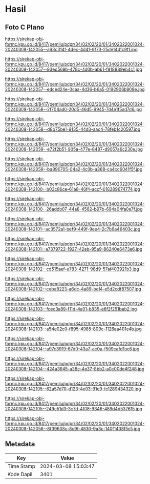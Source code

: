 # Hasil

## Foto C Plano

https://sirekap-obj-formc.kpu.go.id/8417/pemilu/pdpr/34/02/02/20/01/3402022001024-20240308-142055--a63c314f-4dec-4d41-9f73-25de14dfc9f1.jpg

https://sirekap-obj-formc.kpu.go.id/8417/pemilu/pdpr/34/02/02/20/01/3402022001024-20240308-142057--93ed569b-478c-4d0b-ab61-f818889eb4c1.jpg

https://sirekap-obj-formc.kpu.go.id/8417/pemilu/pdpr/34/02/02/20/01/3402022001024-20240308-142057--edced24e-0caa-4d36-b6a5-0192906b908e.jpg

https://sirekap-obj-formc.kpu.go.id/8417/pemilu/pdpr/34/02/02/20/01/3402022001024-20240308-142058--2f704ad0-20d5-46d5-9945-7d4e1f5ad7d6.jpg

https://sirekap-obj-formc.kpu.go.id/8417/pemilu/pdpr/34/02/02/20/01/3402022001024-20240308-142058--d8b75be1-9135-44d3-aac4-78feb1c20597.jpg

https://sirekap-obj-formc.kpu.go.id/8417/pemilu/pdpr/34/02/02/20/01/3402022001024-20240308-142059--e72f2b51-905a-477e-8487-d9057a6c230e.jpg

https://sirekap-obj-formc.kpu.go.id/8417/pemilu/pdpr/34/02/02/20/01/3402022001024-20240308-142059--ba890705-04a2-4c0b-a368-ca4cc6041f5f.jpg

https://sirekap-obj-formc.kpu.go.id/8417/pemilu/pdpr/34/02/02/20/01/3402022001024-20240308-142100--b03c86ce-61a8-46f4-accf-018289674774.jpg

https://sirekap-obj-formc.kpu.go.id/8417/pemilu/pdpr/34/02/02/20/01/3402022001024-20240308-142100--26addb07-44a8-4562-b97b-694a04fa0e7f.jpg

https://sirekap-obj-formc.kpu.go.id/8417/pemilu/pdpr/34/02/02/20/01/3402022001024-20240308-142101--ac3572a1-bef9-449f-9ee4-2c7b6a46403c.jpg

https://sirekap-obj-formc.kpu.go.id/8417/pemilu/pdpr/34/02/02/20/01/3402022001024-20240308-142101--a7379722-1927-42eb-95a9-86240e6473e6.jpg

https://sirekap-obj-formc.kpu.go.id/8417/pemilu/pdpr/34/02/02/20/01/3402022001024-20240308-142102--cd515aef-e783-4271-98d9-57af403921b3.jpg

https://sirekap-obj-formc.kpu.go.id/8417/pemilu/pdpr/34/02/02/20/01/3402022001024-20240308-142102--ceba8223-a6dc-4a89-bef4-e5d2cdf87507.jpg

https://sirekap-obj-formc.kpu.go.id/8417/pemilu/pdpr/34/02/02/20/01/3402022001024-20240308-142103--fcec3a89-f11d-4a01-b835-e6f2f251bab2.jpg

https://sirekap-obj-formc.kpu.go.id/8417/pemilu/pdpr/34/02/02/20/01/3402022001024-20240308-142103--a54e02c0-f895-4985-809c-1126aa401e4b.jpg

https://sirekap-obj-formc.kpu.go.id/8417/pemilu/pdpr/34/02/02/20/01/3402022001024-20240308-142104--a97c3919-67d0-43a7-ac0a-f509cafd1bc6.jpg

https://sirekap-obj-formc.kpu.go.id/8417/pemilu/pdpr/34/02/02/20/01/3402022001024-20240308-142104--424a3945-a38c-4e37-8bb2-a0c00de4f248.jpg

https://sirekap-obj-formc.kpu.go.id/8417/pemilu/pdpr/34/02/02/20/01/3402022001024-20240308-142105--62a57d70-d123-4e03-91e9-fc1289434320.jpg

https://sirekap-obj-formc.kpu.go.id/8417/pemilu/pdpr/34/02/02/20/01/3402022001024-20240308-142105--249c51d3-3c7d-4f08-9346-489d4d537615.jpg

https://sirekap-obj-formc.kpu.go.id/8417/pemilu/pdpr/34/02/02/20/01/3402022001024-20240308-142056--8f39608c-8c9f-4830-9a3c-140f1438f5c5.jpg


## Metadata

| Key        | Value               |
| ---------- | ------------------- |
| Time Stamp | 2024-03-08 15:03:47 |
| Kode Dapil | 3401                |



